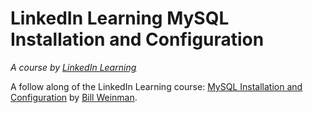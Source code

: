 # LinkedIn Learning MySQL Installation and Configuration

_A course by [LinkedIn Learning](https://linkedin.com/learning)_

A follow along of the LinkedIn Learning course: [MySQL Installation and Configuration](https://www.linkedin.com/learning/mysql-installation-and-configuration)
by [Bill Weinman](https://www.linkedin.com/learning/instructors/bill-weinman).
